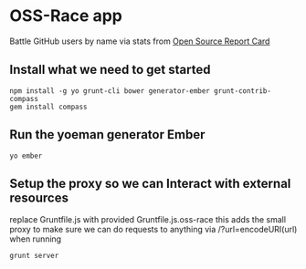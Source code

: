 OSS-Race app
============
Battle GitHub users by name via stats from
[Open Source Report Card](http://osrc.dfm.io/)

Install what we need to get started
-----------------------------------
    npm install -g yo grunt-cli bower generator-ember grunt-contrib-compass
    gem install compass

Run the yoeman generator Ember
------------------------------
    yo ember

Setup the proxy so we can Interact with external resources
----------------------------------------------------------
replace Gruntfile.js with provided Gruntfile.js.oss-race this adds the small
proxy to make sure we can do requests to anything via /?url=encodeURI(url) when
running

    grunt server

